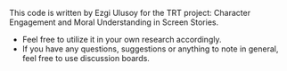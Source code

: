 This code is written by Ezgi Ulusoy for the TRT project: Character Engagement and Moral Understanding in Screen Stories.
  - Feel free to utilize it in your own research accordingly.
  - If you have any questions, suggestions or anything to note in general, feel free to use discussion boards.  
